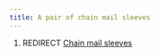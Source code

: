 ```yaml
---
title: A pair of chain mail sleeves
---
```


1.  REDIRECT [Chain mail sleeves](Chain_mail_sleeves "wikilink")